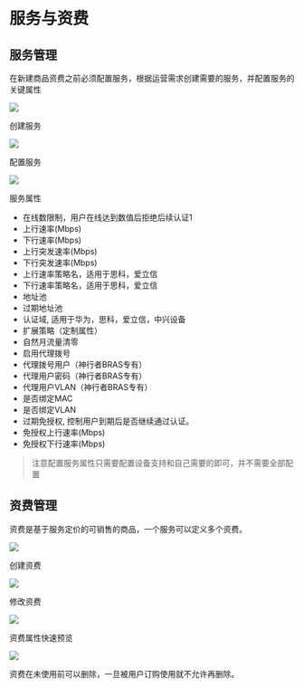 # 服务与资费

## 服务管理

在新建商品资费之前必须配置服务，根据运营需求创建需要的服务，并配置服务的关键属性

![](http://static.toughcloud.net/toughsms/tc_20181206145956_6.png)

创建服务

![](http://static.toughcloud.net/toughsms/tc_20181206150036_7.png)

配置服务

![](http://static.toughcloud.net/toughsms/tc_20181206150119_8.png)


服务属性

- 在线数限制，用户在线达到数值后拒绝后续认证1
- 上行速率(Mbps)
- 下行速率(Mbps)
- 上行突发速率(Mbps)
- 下行突发速率(Mbps)
- 上行速率策略名，适用于思科，爱立信
- 下行速率策略名，适用于思科，爱立信
- 地址池
- 过期地址池
- 认证域, 适用于华为，思科，爱立信，中兴设备
- 扩展策略（定制属性）
- 自然月流量清零
- 启用代理拨号
- 代理拨号用户（神行者BRAS专有）
- 代理用户密码（神行者BRAS专有）
- 代理用户VLAN（神行者BRAS专有）
- 是否绑定MAC
- 是否绑定VLAN
- 过期免授权, 控制用户到期后是否继续通过认证。
- 免授权上行速率(Mbps)
- 免授权下行速率(Mbps)

> 注意配置服务属性只需要配置设备支持和自己需要的即可，并不需要全部配置

## 资费管理

资费是基于服务定价的可销售的商品，一个服务可以定义多个资费。

![](http://static.toughcloud.net/toughsms/tc_20181206150811_11.png)

创建资费

![](http://static.toughcloud.net/toughsms/tc_20181206150742_10.png)

修改资费

![](http://static.toughcloud.net/toughsms/tc_20181206150859_12.png)

资费属性快速预览

![](http://static.toughcloud.net/toughsms/tc_20181206151008_13.png)

资费在未使用前可以删除，一旦被用户订购使用就不允许再删除。